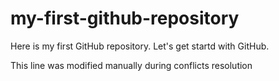 # my-first-github-repository
Here is my first GitHub repository. Let's get startd with GitHub.

This line was modified manually during conflicts resolution
